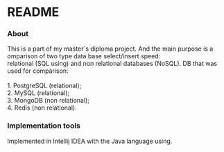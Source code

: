 # README
<h3>About</h3>
This is a part of my master`s diploma project. And the main purpose is a omparison of two type data base select/insert speed:<br/> relational (SQL using) and non relational databases (NoSQL).
DB that was used for comparison:<br/>
<br/>
1. PostgreSQL (relational);<br/>
2. MySQL (relational);<br/>
3. MongoDB (non relational);<br/>
4. Redis (non relational).<br/>

<h3>Implementation tools</h3>

Implemented in Intellij IDEA with the Java language using.
